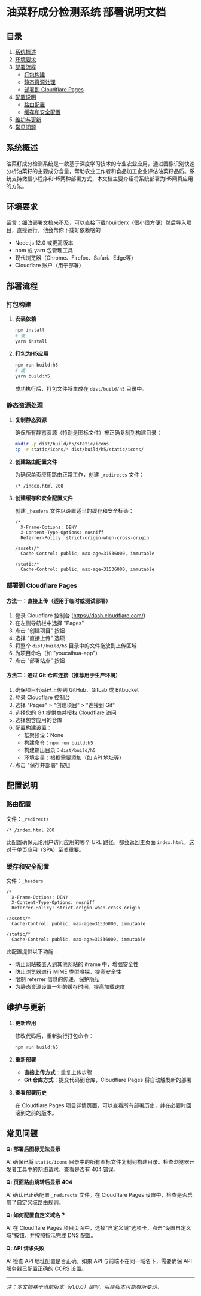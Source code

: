 # 油菜籽成分检测系统 部署说明文档

## 目录

1. [系统概述](#系统概述)
2. [环境要求](#环境要求)
3. [部署流程](#部署流程)
   - [打包构建](#打包构建)
   - [静态资源处理](#静态资源处理)
   - [部署到 Cloudflare Pages](#部署到-cloudflare-pages)
4. [配置说明](#配置说明)
   - [路由配置](#路由配置)
   - [缓存和安全配置](#缓存和安全配置)
5. [维护与更新](#维护与更新)
6. [常见问题](#常见问题)

## 系统概述

油菜籽成分检测系统是一款基于深度学习技术的专业农业应用，通过图像识别快速分析油菜籽的主要成分含量，帮助农业工作者和食品加工企业评估油菜籽品质。系统支持微信小程序和H5两种部署方式，本文档主要介绍将系统部署为H5网页应用的方法。

## 环境要求

留言：细改部署文档来不及，可以直接下载hbuilderx（很小很方便）然后导入项目，直接运行，他会帮你下载好依赖啥的

- Node.js 12.0 或更高版本
- npm 或 yarn 包管理工具
- 现代浏览器（Chrome、Firefox、Safari、Edge等）
- Cloudflare 账户（用于部署）

## 部署流程

### 打包构建

1. **安装依赖**

   ```bash
   npm install
   # 或
   yarn install
   ```
2. **打包为H5应用**

   ```bash
   npm run build:h5
   # 或
   yarn build:h5
   ```

   成功执行后，打包文件将生成在 `dist/build/h5` 目录中。

### 静态资源处理

1. **复制静态资源**

   确保所有静态资源（特别是图标文件）被正确复制到构建目录：

   ```bash
   mkdir -p dist/build/h5/static/icons
   cp -r static/icons/* dist/build/h5/static/icons/
   ```
2. **创建路由配置文件**

   为确保单页应用路由正常工作，创建 `_redirects` 文件：

   ```
   /* /index.html 200
   ```
3. **创建缓存和安全配置文件**

   创建 `_headers` 文件以设置适当的缓存和安全标头：

   ```
   /*
     X-Frame-Options: DENY
     X-Content-Type-Options: nosniff
     Referrer-Policy: strict-origin-when-cross-origin

   /assets/*
     Cache-Control: public, max-age=31536000, immutable

   /static/*
     Cache-Control: public, max-age=31536000, immutable
   ```

### 部署到 Cloudflare Pages

#### 方法一：直接上传（适用于临时或测试部署）

1. 登录 Cloudflare 控制台 (https://dash.cloudflare.com/)
2. 在左侧导航栏中选择 "Pages"
3. 点击 "创建项目" 按钮
4. 选择 "直接上传" 选项
5. 将整个 `dist/build/h5` 目录中的文件拖放到上传区域
6. 为项目命名（如 "youcaihua-app"）
7. 点击 "部署站点" 按钮

#### 方法二：通过 Git 仓库连接（推荐用于生产环境）

1. 确保项目代码已上传到 GitHub、GitLab 或 Bitbucket
2. 登录 Cloudflare 控制台
3. 选择 "Pages" > "创建项目" > "连接到 Git"
4. 选择您的 Git 提供商并授权 Cloudflare 访问
5. 选择包含应用的仓库
6. 配置构建设置：
   - 框架预设：None
   - 构建命令：`npm run build:h5`
   - 构建输出目录：`dist/build/h5`
   - 环境变量：根据需要添加（如 API 地址等）
7. 点击 "保存并部署" 按钮

## 配置说明

### 路由配置

文件：`_redirects`

```
/* /index.html 200
```

此配置确保无论用户访问应用的哪个 URL 路径，都会返回主页面 `index.html`，这对于单页应用（SPA）至关重要。

### 缓存和安全配置

文件：`_headers`

```
/*
  X-Frame-Options: DENY
  X-Content-Type-Options: nosniff
  Referrer-Policy: strict-origin-when-cross-origin

/assets/*
  Cache-Control: public, max-age=31536000, immutable

/static/*
  Cache-Control: public, max-age=31536000, immutable
```

此配置提供以下功能：

- 防止网站被嵌入到其他网站的 iframe 中，增强安全性
- 防止浏览器进行 MIME 类型嗅探，提高安全性
- 限制 referrer 信息的传递，保护隐私
- 为静态资源设置一年的缓存时间，提高加载速度

## 维护与更新

1. **更新应用**

   修改代码后，重新执行打包命令：

   ```bash
   npm run build:h5
   ```
2. **重新部署**

   - **直接上传方式**：重复上传步骤
   - **Git 仓库方式**：提交代码到仓库，Cloudflare Pages 将自动触发新的部署
3. **查看部署历史**

   在 Cloudflare Pages 项目详情页面，可以查看所有部署历史，并在必要时回滚到之前的版本。

## 常见问题

**Q: 部署后图标无法显示**

A: 确保已将 `static/icons` 目录中的所有图标文件复制到构建目录。检查浏览器开发者工具中的网络请求，查看是否有 404 错误。

**Q: 页面路由跳转后显示 404**

A: 确认已正确配置 `_redirects` 文件。在 Cloudflare Pages 设置中，检查是否启用了自定义域路由规则。

**Q: 如何配置自定义域名？**

A: 在 Cloudflare Pages 项目页面中，选择"自定义域"选项卡，点击"设置自定义域"按钮，并按照指示完成 DNS 配置。

**Q: API 请求失败**

A: 检查 API 地址配置是否正确。如果 API 与前端不在同一域名下，需要确保 API 服务器已配置正确的 CORS 设置。

---

*注：本文档基于当前版本（v1.0.0）编写，后续版本可能有所变动。*
